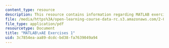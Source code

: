 ```yaml
---
content_type: resource
description: This resource contains information regarding MATLAB exercises 1.
file: /media/https%3A/open-learning-course-data-rc.s3.amazonaws.com/2-086-numerical-computation-for-mechanical-engineers-fall-2012/3c7854eaaa89dcdcbd38fa7639049a94_MIT2_086F12_matlab_ex1.pdf
file_type: application/pdf
resourcetype: Document
title: "MATLAB\xAE Exercises 1"
uid: 3c7854ea-aa89-dcdc-bd38-fa7639049a94
---
```

